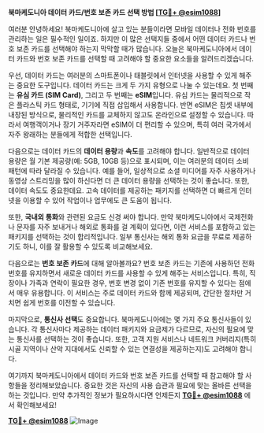 **북마케도니아 데이터 카드/번호 보존 카드 선택 방법 [[TG💪+ @esim1088](https://t.me/s/esim1088)]**

여러분 안녕하세요! 북마케도니아에 살고 있는 분들이라면 모바일 데이터나 전화 번호를 관리하는 일은 필수적인 일이죠. 하지만 이 많은 선택지들 중에서 어떤 데이터 카드나 번호 보존 카드를 선택해야 하는지 막막할 때가 많습니다. 오늘은 북마케도니아에서 데이터 카드와 번호 보존 카드를 선택할 때 고려해야 할 중요한 요소들을 알려드리겠습니다.

우선, 데이터 카드는 여러분의 스마트폰이나 태블릿에서 인터넷을 사용할 수 있게 해주는 중요한 도구입니다. 데이터 카드는 크게 두 가지 유형으로 나눌 수 있는데요. 첫 번째는 **유심 카드 (SIM Card)**, 그리고 두 번째는 **eSIM**입니다. 유심 카드는 물리적으로 작은 플라스틱 카드 형태로, 기기에 직접 삽입해서 사용합니다. 반면 eSIM은 칩셋 내부에 내장된 방식으로, 물리적인 카드를 교체하지 않고도 온라인으로 설정할 수 있습니다. 따라서 여행객이거나 장기 거주자라면 eSIM이 더 편리할 수 있으며, 특히 여러 국가에서 자주 왕래하는 분들에게 적합한 선택입니다.

다음으로는 데이터 카드의 **데이터 용량**과 **속도**를 고려해야 합니다. 일반적으로 데이터 용량은 월 기본 제공량(예: 5GB, 10GB 등)으로 표시되며, 이는 여러분의 데이터 소비 패턴에 따라 달라질 수 있습니다. 예를 들어, 일상적으로 소셜 미디어를 자주 사용하거나 동영상 스트리밍을 많이 하신다면 더 큰 데이터 용량을 선택하는 것이 좋습니다. 또한, 데이터 속도도 중요한데요. 고속 데이터를 제공하는 패키지를 선택하면 더 빠르게 인터넷을 이용할 수 있어 작업이나 업무에도 큰 도움이 됩니다.

또한, **국내외 통화**와 관련된 요금도 신경 써야 합니다. 만약 북마케도니아에서 국제전화나 문자를 자주 보내거나 해외로 통화를 걸 계획이 있다면, 이런 서비스를 포함하고 있는 패키지를 선택하는 것이 합리적입니다. 일부 통신사는 해외 통화 요금을 무료로 제공하기도 하니, 이를 잘 활용할 수 있도록 비교해보세요.

다음으로는 **번호 보존 카드**에 대해 알아볼까요? 번호 보존 카드는 기존에 사용하던 전화 번호를 유지하면서 새로운 데이터 카드를 사용할 수 있게 해주는 서비스입니다. 특히, 직장이나 가족과 연락이 필요한 경우, 번호 변경 없이 기존 번호를 유지할 수 있다는 점에서 매우 유용합니다. 이 서비스는 주로 데이터 카드와 함께 제공되며, 간단한 절차만 거치면 쉽게 번호를 이전할 수 있습니다.

마지막으로, **통신사 선택**도 중요합니다. 북마케도니아에는 몇 가지 주요 통신사들이 있습니다. 각 통신사마다 제공하는 데이터 패키지와 요금제가 다르므로, 자신의 필요에 맞는 통신사를 선택하는 것이 좋습니다. 또한, 고객 지원 서비스나 네트워크 커버리지(특히 시골 지역이나 산악 지대에서도 신뢰할 수 있는 연결성을 제공하는지)도 고려해야 합니다.

여기까지 북마케도니아에서 데이터 카드와 번호 보존 카드를 선택할 때 참고해야 할 사항들을 정리해보았습니다. 중요한 것은 자신의 사용 습관과 필요에 맞는 올바른 선택을 하는 것입니다. 만약 추가적인 정보가 필요하시다면 언제든지 **[TG💪+ @esim1088](https://t.me/s/esim1088)** 에서 확인해보세요!

**[TG💪+ @esim1088](https://t.me/s/esim1088)**
![Image](https://i.postimg.cc/Y0z9fWf4/image.png)